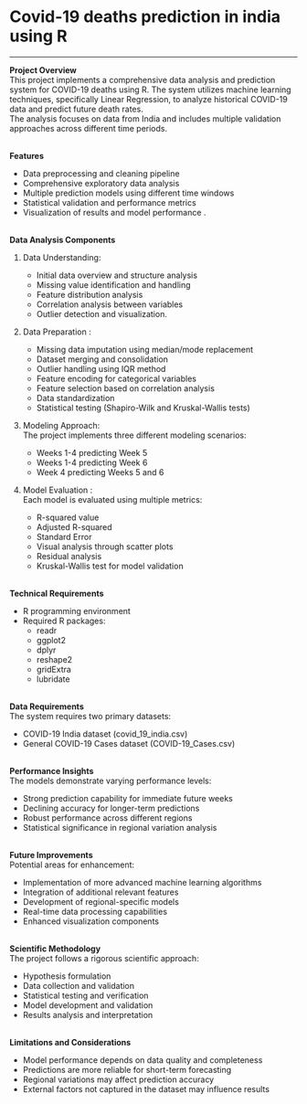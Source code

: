 # Covid-19 deaths prediction in india using R
-------------------------------------------------
**Project Overview**  <br>
This project implements a comprehensive data analysis and prediction system for COVID-19 deaths using R. The system utilizes machine learning techniques, specifically Linear Regression, to analyze historical COVID-19 data and predict future death rates.<br>
The analysis focuses on data from India and includes multiple validation approaches across different time periods.<br> <br>


**Features**  <br>
- Data preprocessing and cleaning pipeline <br>
- Comprehensive exploratory data analysis<br>
- Multiple prediction models using different time windows <br>
- Statistical validation and performance metrics<br>
- Visualization of results and model performance .<br> <br>


**Data Analysis Components**  <br>

1. Data Understanding: <br>
   - Initial data overview and structure analysis <br>
   - Missing value identification and handling <br>
   - Feature distribution analysis <br>
   - Correlation analysis between variables<br>
   - Outlier detection and visualization. <br>
   
2. Data Preparation : <br>
   - Missing data imputation using median/mode replacement <br>
   - Dataset merging and consolidation <br>
   - Outlier handling using IQR method <br>
   - Feature encoding for categorical variables <br>
   - Feature selection based on correlation analysis  <br>
   - Data standardization <br>
   - Statistical testing (Shapiro-Wilk and Kruskal-Wallis tests) <br>
     
3. Modeling Approach: <br>
The project implements three different modeling scenarios: <br>
   - Weeks 1-4 predicting Week 5 <br>
   - Weeks 1-4 predicting Week 6 <br>
   - Week 4 predicting Weeks 5 and 6 <br>
   
4. Model Evaluation :  <br>
Each model is evaluated using multiple metrics: <br>
   - R-squared value <br>
   - Adjusted R-squared <br>
   - Standard Error <br>
   - Visual analysis through scatter plots<br>
   - Residual analysis <br>
   - Kruskal-Wallis test for model validation <br> <br>


**Technical Requirements** <br>
   - R programming environment <br>
   - Required R packages: <br>
       - readr <br>
       - ggplot2 <br>
       - dplyr <br>
       - reshape2 <br>
       - gridExtra <br>
       - lubridate <br> <br>


**Data Requirements** <br>
The system requires two primary datasets: <br>   
- COVID-19 India dataset (covid_19_india.csv) <br>
- General COVID-19 Cases dataset (COVID-19_Cases.csv) <br> <br>


**Performance Insights** <br>
The models demonstrate varying performance levels:  <br>
   - Strong prediction capability for immediate future weeks <br>
   - Declining accuracy for longer-term predictions <br>
   - Robust performance across different regions<br>
   - Statistical significance in regional variation analysis<br> <br>
 


**Future Improvements** <br>
Potential areas for enhancement:<br>
- Implementation of more advanced machine learning algorithms  <br>
- Integration of additional relevant features <br>
- Development of regional-specific models <br>
- Real-time data processing capabilities <br>
- Enhanced visualization components <br> <br>

**Scientific Methodology** <br>
The project follows a rigorous scientific approach: <br>
- Hypothesis formulation  <br>
- Data collection and validation<br>
- Statistical testing and verification <br>
- Model development and validation <br>
- Results analysis and interpretation <br> <br>

**Limitations and Considerations** <br>
- Model performance depends on data quality and completeness <br>
- Predictions are more reliable for short-term forecasting <br>
- Regional variations may affect prediction accuracy <br>
- External factors not captured in the dataset may influence results  <br>







